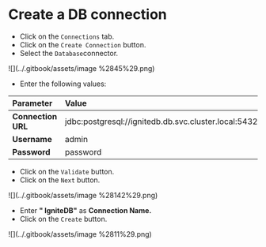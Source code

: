 # Create a DB connection

* Click on the `Connections` tab.
* Click on the `Create Connection` button.
* Select the `Database`connector.

![](../.gitbook/assets/image %2845%29.png)

* Enter the following values:

| Parameter | Value |
| :--- | :--- |
| **Connection URL** | jdbc:postgresql://ignitedb.db.svc.cluster.local:5432/JBossBank |
| **Username** | admin |
| **Password** | password |

* Click on the `Validate` button.
* Click on the `Next` button.

![](../.gitbook/assets/image %28142%29.png)

* Enter **" IgniteDB"**  as **Connection Name.**
* Click on the `Create` button.

![](../.gitbook/assets/image %2811%29.png)

